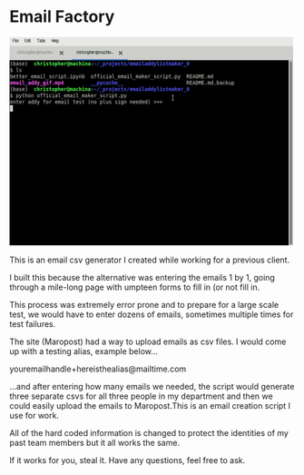 # Email Factory


![email_gif](./email_maker.gif)


This is an email csv generator I created while working for a previous client.

I built this because the alternative was entering the emails 1 by 1, going through a mile-long page with umpteen forms to fill in (or not fill in.

This process was extremely error prone and to prepare for a large scale test, we would have to enter dozens of emails, sometimes multiple times for test failures.

The site (Maropost) had a way to upload emails as csv files. I would come up with a testing alias, example below... 

youremailhandle+hereisthealias@mailtime<span>.com</span>

...and after entering how many emails we needed, the script would generate three separate csvs for all three people in my department and then we could easily upload the emails to Maropost.This is an email creation script I use for work.


All of the hard coded information is changed to protect the identities of my
past team members but it all works the same.

If it works for you, steal it.
Have any questions, feel free to ask.
